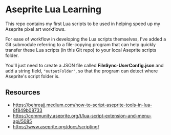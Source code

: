 # Aseprite Lua Learning
This repo contains my first Lua scripts to be used in helping speed up my Aseprite pixel art workflows.

For ease of workflow in developing the Lua scripts themselves, I've added a Git submodule referring to a file-copying program that can help quickly transfer these Lua scripts (in this Git repo) to your local Aseprite scripts folder.

You'll just need to create a JSON file called **FileSync-UserConfig.json** and add a string field, `"outputFolder"`, so that the program can detect where Aseprite's script folder is.

## Resources
- https://behreajj.medium.com/how-to-script-aseprite-tools-in-lua-8f849b08733
- https://community.aseprite.org/t/lua-script-extension-and-menu-api/5085
- https://www.aseprite.org/docs/scripting/
